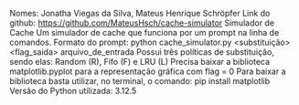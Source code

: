 Nomes: Jonatha Viegas da Silva, Mateus Henrique Schröpfer
Link do github: https://github.com/MateusHsch/cache-simulator
Simulador de Cache
Um simulador de cache que funciona por um prompt na linha de comandos.
Formato do prompt: python cache_simulator.py <nsets> <bsize> <assoc> <substituição> <flag_saida> arquivo_de_entrada
Possui três políticas de substituição, sendo elas: Random (R), Fifo (F) e LRU (L)
Precisa baixar a biblioteca matplotlib.pyplot para a representação gráfica com flag = 0
Para baixar a biblioteca basta utilizar, no terminal, o comando: pip install matplotlib
Versão do Python utilizada: 3.12.5